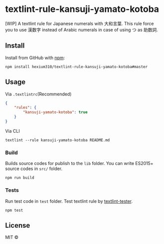 # textlint-rule-kansuji-yamato-kotoba

[WIP]
A textlint rule for Japanese numerals with 大和言葉.
This rule force you to use 漢数字 instead of Arabic numerals in case of using つ as 助数詞.

## Install

Install from GitHub with [npm](https://www.npmjs.com/):

```
npm install hexium310/textlint-rule-kansuji-yamato-kotoba#master
```

## Usage

Via `.textlintrc`(Recommended)

```json
{
    "rules": {
        "kansuji-yamato-kotoba": true
    }
}
```

Via CLI

```
textlint --rule kansuji-yamato-kotoba README.md
```

### Build

Builds source codes for publish to the `lib` folder.
You can write ES2015+ source codes in `src/` folder.

    npm run build

### Tests

Run test code in `test` folder.
Test textlint rule by [textlint-tester](https://github.com/textlint/textlint-tester).

    npm test

## License

MIT © 
